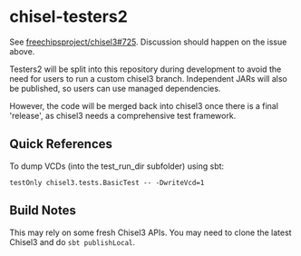 # chisel-testers2
See [freechipsproject/chisel3#725](https://github.com/freechipsproject/chisel3/issues/725).
Discussion should happen on the issue above.

Testers2 will be split into this repository during development to avoid the need for users to run a custom chisel3 branch.
Independent JARs will also be published, so users can use managed dependencies.

However, the code will be merged back into chisel3 once there is a final 'release', as chisel3 needs a comprehensive test framework.

## Quick References
To dump VCDs (into the test_run_dir subfolder) using sbt:
```
testOnly chisel3.tests.BasicTest -- -DwriteVcd=1
```

## Build Notes
This may rely on some fresh Chisel3 APIs. You may need to clone the latest Chisel3 and do `sbt publishLocal`.
